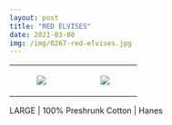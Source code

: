 ```yaml
---
layout: post
title: "RED ELVISES"
date: 2021-03-08
img: /img/0267-red-elvises.jpg
---
```




<table style="width:100%;"><tr><td style="vertical-align:top;">
      <figure class="tmblr-full" data-orig-height="2048" data-orig-width="1365" data-orig-src="https://concertshirts.netlify.app/shirts/0267/0267-01.jpg"><img src="https://64.media.tumblr.com/3b7ecb08183913afb53f3332f9eaddc8/e73cb5d2417da427-ee/s540x810/8ebb31c4bf394d71f8c7a0a1057d0e9d99f4da5c.jpg" data-orig-height="2048" data-orig-width="1365" data-orig-src="https://concertshirts.netlify.app/shirts/0267/0267-01.jpg"/></figure></td>
    <td style="vertical-align:top;">
      <figure class="tmblr-full" data-orig-height="2048" data-orig-width="1365" data-orig-src="https://concertshirts.netlify.app/shirts/0267/0267-02.jpg"><img src="https://64.media.tumblr.com/5f8ffdb5345a3fe21ddd23f31bf4660b/e73cb5d2417da427-35/s540x810/bfd797e24c06bc90ec5d8808b32cf936ab173ae2.jpg" data-orig-height="2048" data-orig-width="1365" data-orig-src="https://concertshirts.netlify.app/shirts/0267/0267-02.jpg"/></figure></td>
  </tr></table><p>
  LARGE | 100% Preshrunk Cotton | Hanes
</p>
